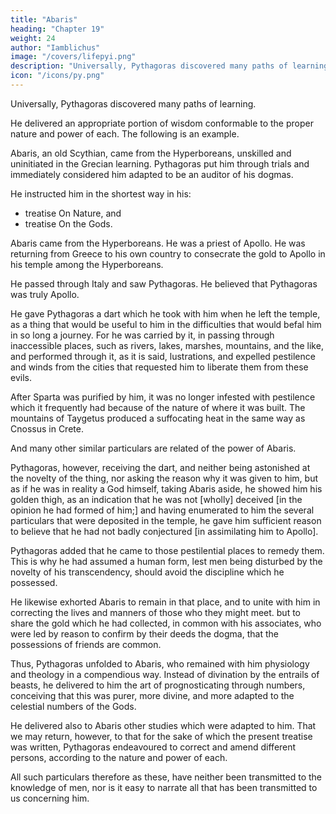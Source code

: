 ```yaml
---
title: "Abaris"
heading: "Chapter 19"
weight: 24
author: "Iamblichus"
image: "/covers/lifepyi.png"
description: "Universally, Pythagoras discovered many paths of learning."
icon: "/icons/py.png"
---
```




Universally, Pythagoras discovered many paths of learning. 

He delivered an appropriate portion of wisdom conformable to the proper nature and power of each. The following is an example. 

Abaris, an old Scythian, came from the Hyperboreans, unskilled and uninitiated in the Grecian learning. Pythagoras put him through trials and immediately considered him adapted to be an auditor of his dogmas.  <!-- did not introduce him to erudition through various theorems, but instead of silence, auscultation for so long a time, and --> 

He instructed him in the shortest way in his:
- treatise On Nature, and 
- treatise On the Gods. 

Abaris came from the Hyperboreans. He was a priest of Apollo. He was returning from Greece to his own country to consecrate the gold to Apollo in his temple among the Hyperboreans. 

<!--  who is there worshipped, an elderly man, and most wise in sacred concerns; but at that time he was returning from Greece to his own country, in order that he might  -->

He passed through Italy and saw Pythagoras. He believed that Pythagoras was truly Apollo. <!-- the God of whom he was the priest. --> 

<!-- And believing that he was no other than the God himself, and that no man resembled him, but that he was truly Apollo,  both from the venerable indications which he saw about him, and from those which the priest had known before,  -->

He gave Pythagoras a dart which he took with him when he left the temple, as a thing that would be useful to him in the difficulties that would befal him in so long a journey. For he was carried by it, in passing through inaccessible places, such as rivers, lakes, marshes, mountains, and the like, and performed through it, as it is said, lustrations, and expelled pestilence and winds from the cities that requested him to liberate them from these evils. 

After Sparta was purified by him, it was no longer infested with pestilence which it frequently had because of <!-- . , though prior to this it had frequently fallen into this evil, through the baneful --> the nature of where it was built. The mountains of Taygetus produced a suffocating heat in the same way as Cnossus in Crete. 

And many other similar particulars are related of the power of Abaris. 

Pythagoras, however, receiving the dart, and neither being astonished at the novelty of the thing, nor asking the reason why it was given to him, but as if he was in reality a God himself, taking Abaris aside, he showed him his golden thigh, as an indication that he was not [wholly] deceived [in the opinion he had formed of him;] and having enumerated to him the several particulars that were deposited in the temple, he gave him sufficient reason to believe that he had not badly conjectured [in assimilating him to Apollo]. 

Pythagoras added that he came to those pestilential places to remedy them. This is why he had assumed a human form, lest men being disturbed by the novelty of his transcendency, should avoid the discipline which he possessed.

He likewise exhorted Abaris to remain in that place, and to unite with him in correcting the lives and manners of those who they might meet. but to share the gold which he had collected, in common with his associates, who were led by reason to confirm by their deeds the dogma, that the possessions of friends are common. 

Thus, Pythagoras unfolded to Abaris, who remained with him physiology and theology in a compendious way. Instead of divination by the entrails of beasts, he delivered to him the art of prognosticating through numbers, conceiving that this was purer, more divine, and more adapted to the celestial numbers of the Gods. 

He delivered also to Abaris other studies which were adapted to him. That we may return, however, to that for the sake of which the present treatise was written, Pythagoras endeavoured to correct and amend different persons, according to the nature and power of each. 

All such particulars therefore as these, have neither been transmitted to the knowledge of men, nor is it easy to narrate all that has been transmitted to us concerning him.
